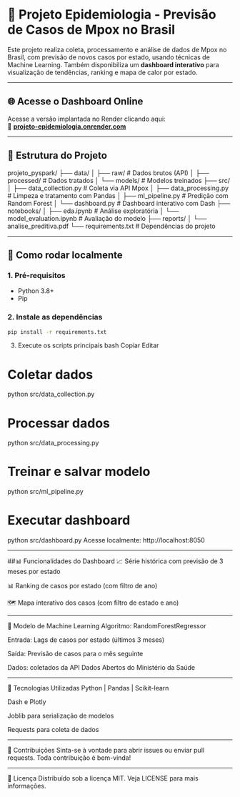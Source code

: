 # 🧪 Projeto Epidemiologia - Previsão de Casos de Mpox no Brasil

Este projeto realiza coleta, processamento e análise de dados de Mpox no Brasil, com previsão de novos casos por estado, usando técnicas de Machine Learning. Também disponibiliza um **dashboard interativo** para visualização de tendências, ranking e mapa de calor por estado.

---

## 🌐 Acesse o Dashboard Online

Acesse a versão implantada no Render clicando aqui:  
🔗 **[projeto-epidemiologia.onrender.com](https://projeto-epidemiologia.onrender.com)**

---

## 📁 Estrutura do Projeto

projeto_pyspark/
├── data/
│ ├── raw/ # Dados brutos (API)
│ ├── processed/ # Dados tratados
│ └── models/ # Modelos treinados
├── src/
│ ├── data_collection.py # Coleta via API Mpox
│ ├── data_processing.py # Limpeza e tratamento com Pandas
│ ├── ml_pipeline.py # Predição com Random Forest
│ └── dashboard.py # Dashboard interativo com Dash
├── notebooks/
│ ├── eda.ipynb # Análise exploratória
│ └── model_evaluation.ipynb # Avaliação do modelo
├── reports/
│ └── analise_preditiva.pdf
└── requirements.txt # Dependências do projeto

---

## 🚀 Como rodar localmente

### 1. Pré-requisitos

- Python 3.8+
- Pip

### 2. Instale as dependências

```bash
pip install -r requirements.txt
```
3. Execute os scripts principais
bash
Copiar
Editar
# Coletar dados
python src/data_collection.py

# Processar dados
python src/data_processing.py

# Treinar e salvar modelo
python src/ml_pipeline.py

# Executar dashboard
python src/dashboard.py
Acesse localmente: http://localhost:8050

---

##📊 Funcionalidades do Dashboard
📈 Série histórica com previsão de 3 meses por estado

📊 Ranking de casos por estado (com filtro de ano)

🗺️ Mapa interativo dos casos (com filtro de estado e ano)

---

🤖 Modelo de Machine Learning
Algoritmo: RandomForestRegressor

Entrada: Lags de casos por estado (últimos 3 meses)

Saída: Previsão de casos para o mês seguinte

Dados: coletados da API Dados Abertos do Ministério da Saúde

---

🧰 Tecnologias Utilizadas
Python | Pandas | Scikit-learn

Dash e Plotly

Joblib para serialização de modelos

Requests para coleta de dados

---

🤝 Contribuições
Sinta-se à vontade para abrir issues ou enviar pull requests. Toda contribuição é bem-vinda!

---

📄 Licença
Distribuído sob a licença MIT. Veja LICENSE para mais informações.





